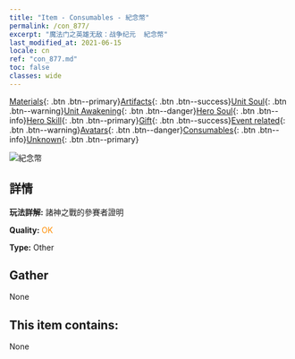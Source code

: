 ```yaml
---
title: "Item - Consumables - 紀念幣"
permalink: /con_877/
excerpt: "魔法门之英雄无敌：战争纪元  紀念幣"
last_modified_at: 2021-06-15
locale: cn
ref: "con_877.md"
toc: false
classes: wide
---
```

 [Materials](/ItemsCN/){: .btn .btn--primary}[Artifacts](/ItemsCN/Artifacts/){: .btn .btn--success}[Unit Soul](/ItemsCN/UnitSoul/){: .btn .btn--warning}[Unit Awakening](/ItemsCN/UnitAwakening/){: .btn .btn--danger}[Hero Soul](/ItemsCN/HeroSoul/){: .btn .btn--info}[Hero Skill](/ItemsCN/HeroSkill/){: .btn .btn--primary}[Gift](/ItemsCN/Gift/){: .btn .btn--success}[Event related](/ItemsCN/Events/){: .btn .btn--warning}[Avatars](/ItemsCN/Avatars/){: .btn .btn--danger}[Consumables](/ItemsCN/Consumables/){: .btn .btn--info}[Unknown](/ItemsCN/Unknown/){: .btn .btn--primary}

 ![紀念幣](/images/t/i_39970.png)

## 詳情
 **玩法詳解:** 諸神之戰的參賽者證明

 **Quality:** <span style="color: #FF8C00">OK</span>

 **Type:** Other

## Gather

  None

## This item contains:

  None

